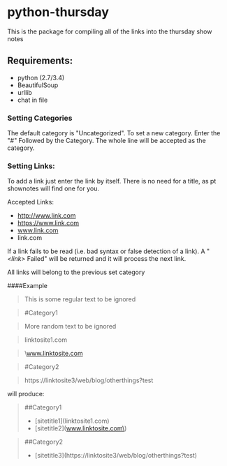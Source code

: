 # python-thursday
This is the package for compiling all of the links into the thursday show notes

## Requirements:
* python (2.7/3.4)
* BeautifulSoup
* urllib
* chat in file

### Setting Categories
The default category is "Uncategorized". To set a new category. Enter the "#" Followed by the Category. The whole line will be accepted as the category.

### Setting Links:
To add a link just enter the link by itself. There is no need for a title, as pt shownotes will find one for you. 

Accepted Links:
* http://www.link.com
* https://www.link.com
* www.link.com
* link.com

If a link fails to be read (i.e. bad syntax or false detection of a link). A "*\<link\>* Failed" will be returned and it will process the next link.

All links will belong to the previous set category

####Example
> This is some regular text to be ignored

>  \#Category1

> More random text to be ignored

> linktosite1.com

> \www.linktosite.com 

> \#Category2

>https://linktosite3/web/blog/otherthings?test

will produce:

> ##Category1
>* [sitetitle1]\(linktosite1.com\)
>* [sitetitle2]\(www.linktosite.com\)

> ##Category2
>* [sitetitle3]\(https://linktosite3/web/blog/otherthings?test\)
